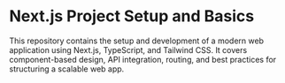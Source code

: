 # Next.js Project Setup and Basics

This repository contains the setup and development of a modern web application using Next.js, TypeScript, and Tailwind CSS. It covers component-based design, API integration, routing, and best practices for structuring a scalable web app.
